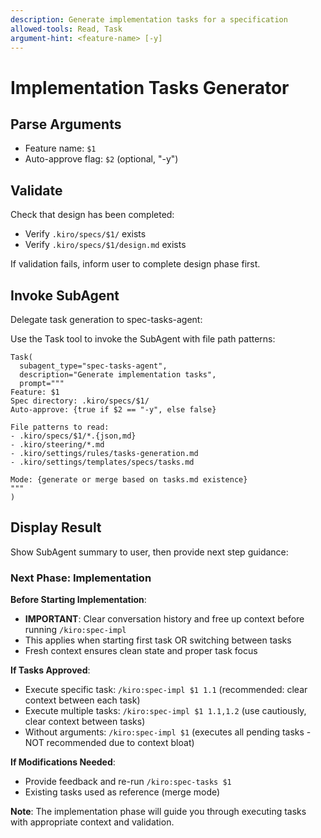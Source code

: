 ```yaml
---
description: Generate implementation tasks for a specification
allowed-tools: Read, Task
argument-hint: <feature-name> [-y]
---
```


# Implementation Tasks Generator

## Parse Arguments

- Feature name: `$1`
- Auto-approve flag: `$2` (optional, "-y")

## Validate

Check that design has been completed:

- Verify `.kiro/specs/$1/` exists
- Verify `.kiro/specs/$1/design.md` exists

If validation fails, inform user to complete design phase first.

## Invoke SubAgent

Delegate task generation to spec-tasks-agent:

Use the Task tool to invoke the SubAgent with file path patterns:

```
Task(
  subagent_type="spec-tasks-agent",
  description="Generate implementation tasks",
  prompt="""
Feature: $1
Spec directory: .kiro/specs/$1/
Auto-approve: {true if $2 == "-y", else false}

File patterns to read:
- .kiro/specs/$1/*.{json,md}
- .kiro/steering/*.md
- .kiro/settings/rules/tasks-generation.md
- .kiro/settings/templates/specs/tasks.md

Mode: {generate or merge based on tasks.md existence}
"""
)
```

## Display Result

Show SubAgent summary to user, then provide next step guidance:

### Next Phase: Implementation

**Before Starting Implementation**:

- **IMPORTANT**: Clear conversation history and free up context before running `/kiro:spec-impl`
- This applies when starting first task OR switching between tasks
- Fresh context ensures clean state and proper task focus

**If Tasks Approved**:

- Execute specific task: `/kiro:spec-impl $1 1.1` (recommended: clear context between each task)
- Execute multiple tasks: `/kiro:spec-impl $1 1.1,1.2` (use cautiously, clear context between tasks)
- Without arguments: `/kiro:spec-impl $1` (executes all pending tasks - NOT recommended due to context bloat)

**If Modifications Needed**:

- Provide feedback and re-run `/kiro:spec-tasks $1`
- Existing tasks used as reference (merge mode)

**Note**: The implementation phase will guide you through executing tasks with appropriate context and validation.
